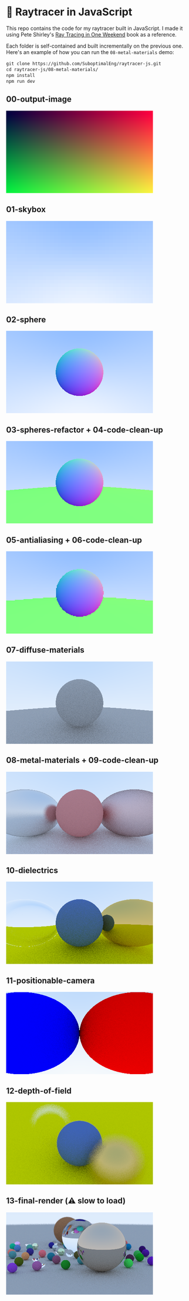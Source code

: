 # 🌄 Raytracer in JavaScript

This repo contains the code for my raytracer built in JavaScript. I made it using Pete Shirley's
[Ray Tracing in One Weekend](https://raytracing.github.io/books/RayTracingInOneWeekend.html) book as a reference.

Each folder is self-contained and built incrementally on the previous one. Here's an example of
how you can run the `08-metal-materials` demo:

```
git clone https://github.com/SuboptimalEng/raytracer-js.git
cd raytracer-js/08-metal-materials/
npm install
npm run dev
```

## 00-output-image

<img src="/_demos/00-output-image.png">

## 01-skybox

<img src="/_demos/01-skybox.png">

## 02-sphere

<img src="/_demos/02-sphere.png">

## 03-spheres-refactor + 04-code-clean-up

<img src="/_demos/03-spheres-refactor.png">

## 05-antialiasing + 06-code-clean-up

<img src="/_demos/05-antialiasing.png">

## 07-diffuse-materials

<img src="/_demos/07-diffuse-materials.png">

## 08-metal-materials + 09-code-clean-up

<img src="/_demos/08-metal-materials.png">

## 10-dielectrics

<img src="/_demos/10-dielectrics.png">

## 11-positionable-camera

<img src="/_demos/11-positionable-camera.png">

## 12-depth-of-field

<img src="/_demos/12-depth-of-field.png">

## 13-final-render (⚠️ slow to load)

<img src="/_demos/13-final-render.png">
